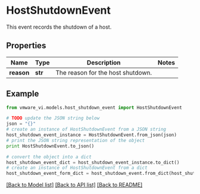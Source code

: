 # HostShutdownEvent

This event records the shutdown of a host. 

## Properties
Name | Type | Description | Notes
------------ | ------------- | ------------- | -------------
**reason** | **str** | The reason for the host shutdown.  | 

## Example

```python
from vmware_vi.models.host_shutdown_event import HostShutdownEvent

# TODO update the JSON string below
json = "{}"
# create an instance of HostShutdownEvent from a JSON string
host_shutdown_event_instance = HostShutdownEvent.from_json(json)
# print the JSON string representation of the object
print HostShutdownEvent.to_json()

# convert the object into a dict
host_shutdown_event_dict = host_shutdown_event_instance.to_dict()
# create an instance of HostShutdownEvent from a dict
host_shutdown_event_form_dict = host_shutdown_event.from_dict(host_shutdown_event_dict)
```
[[Back to Model list]](../README.md#documentation-for-models) [[Back to API list]](../README.md#documentation-for-api-endpoints) [[Back to README]](../README.md)


